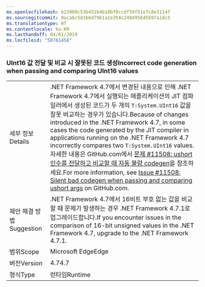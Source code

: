 ```yaml
---
ms.openlocfilehash: b23909c53b451b4b18bf0ccdf59f51e7c8e3114f
ms.sourcegitcommit: 0aca6c5d166d7961a1e354c248495645b97a1dc5
ms.translationtype: HT
ms.contentlocale: ko-KR
ms.lasthandoff: 04/01/2019
ms.locfileid: "58761458"
---
```

### <a name="incorrect-code-generation-when-passing-and-comparing-uint16-values"></a><span data-ttu-id="bf69c-101">UInt16 값 전달 및 비교 시 잘못된 코드 생성</span><span class="sxs-lookup"><span data-stu-id="bf69c-101">Incorrect code generation when passing and comparing UInt16 values</span></span>

|   |   |
|---|---|
|<span data-ttu-id="bf69c-102">세부 정보</span><span class="sxs-lookup"><span data-stu-id="bf69c-102">Details</span></span>|<span data-ttu-id="bf69c-103">.NET Framework 4.7에서 변경된 내용으로 인해 .NET Framework 4.7에서 실행되는 애플리케이션의 JIT 컴파일러에서 생성된 코드가 두 개의 <code>T:System.UInt16</code> 값을 잘못 비교하는 경우가 있습니다.</span><span class="sxs-lookup"><span data-stu-id="bf69c-103">Because of changes introduced in the .NET Framework 4.7, in some cases the code generated by the JIT compiler in applications running on the .NET Framework 4.7 incorrectly compares two <code>T:System.UInt16</code> values.</span></span> <span data-ttu-id="bf69c-104">자세한 내용은 GitHub.com에서 [문제 #11508: ushort 인수를 전달하고 비교할 때 자동 불량 codegen](https://github.com/dotnet/coreclr/issues/11508)을 참조하세요.</span><span class="sxs-lookup"><span data-stu-id="bf69c-104">For more information, see [Issue #11508: Silent bad codegen when passing and comparing ushort args](https://github.com/dotnet/coreclr/issues/11508) on GitHub.com.</span></span>|
|<span data-ttu-id="bf69c-105">제안 해결 방법</span><span class="sxs-lookup"><span data-stu-id="bf69c-105">Suggestion</span></span>|<span data-ttu-id="bf69c-106">.NET Framework 4.7에서 16비트 부호 없는 값을 비교할 때 문제가 발생하는 경우 .NET Framework 4.7.1로 업그레이드합니다.</span><span class="sxs-lookup"><span data-stu-id="bf69c-106">If you encounter issues in the comparison of 16-bit unsigned values in the .NET Framework 4.7, upgrade to the .NET Framework 4.7.1.</span></span>|
|<span data-ttu-id="bf69c-107">범위</span><span class="sxs-lookup"><span data-stu-id="bf69c-107">Scope</span></span>|<span data-ttu-id="bf69c-108">Microsoft Edge</span><span class="sxs-lookup"><span data-stu-id="bf69c-108">Edge</span></span>|
|<span data-ttu-id="bf69c-109">버전</span><span class="sxs-lookup"><span data-stu-id="bf69c-109">Version</span></span>|<span data-ttu-id="bf69c-110">4.7</span><span class="sxs-lookup"><span data-stu-id="bf69c-110">4.7</span></span>|
|<span data-ttu-id="bf69c-111">형식</span><span class="sxs-lookup"><span data-stu-id="bf69c-111">Type</span></span>|<span data-ttu-id="bf69c-112">런타임</span><span class="sxs-lookup"><span data-stu-id="bf69c-112">Runtime</span></span>|

